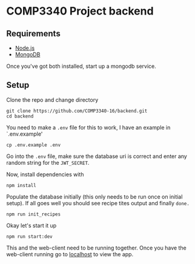 # COMP3340 Project backend

## Requirements

* [Node.js](https://nodejs.org/en/download/)
* [MongoDB](https://docs.mongodb.com/manual/installation/)

Once you've got both installed, start up a mongodb service.

## Setup

Clone the repo and change directory
```
git clone https://github.com/COMP3340-16/backend.git
cd backend
```

You need to make a `.env` file for this to work, I have an example in `.env.example'
```
cp .env.example .env
```

Go into the `.env` file, make sure the database uri is correct and enter any random string for the `JWT_SECRET`. 

Now, install dependencies with
```
npm install
```

Populate the database initially (this only needs to be run once on initial setup). If all goes well you should see recipe tites output and finally `done.`
```
npm run init_recipes
```

Okay let's start it up
```
npm run start:dev
```

This and the web-client need to be running together. Once you have the web-client running go to [localhost](http://localhost:3000) to view the app.
